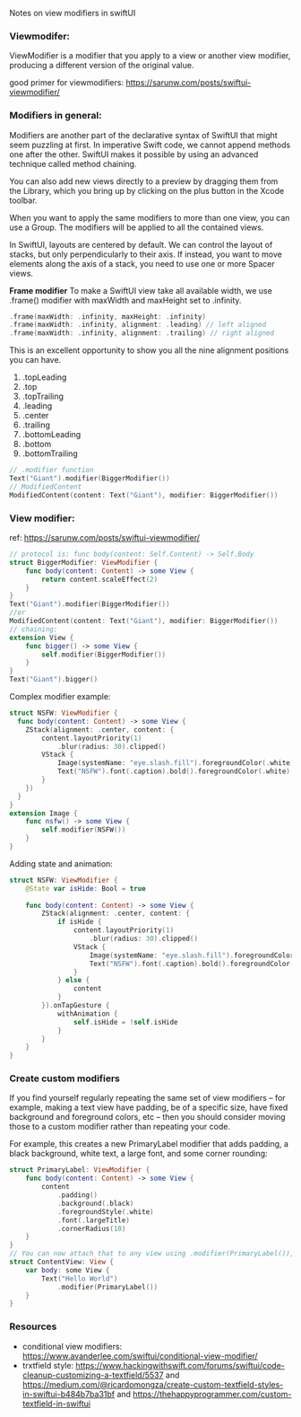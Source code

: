 Notes on view modifiers in swiftUI<!--more-->


### Viewmodifer: 
ViewModifier is a modifier that you apply to a view or another view modifier, producing a different version of the original value.

good primer for viewmodifiers: https://sarunw.com/posts/swiftui-viewmodifier/

### Modifiers in general:

Modifiers are another part of the declarative syntax of SwiftUI that might seem puzzling at first. In imperative Swift code, we cannot append methods one after the other. SwiftUI makes it possible by using an advanced technique called method chaining.

You can also add new views directly to a preview by dragging them from the Library, which you bring up by clicking on the plus button in the Xcode toolbar.

When you want to apply the same modifiers to more than one view, you can use a Group. The modifiers will be applied to all the contained views.

In SwiftUI, layouts are centered by default. We can control the layout of stacks, but only perpendicularly to their axis. If instead, you want to move elements along the axis of a stack, you need to use one or more Spacer views.


**Frame modifier**
To make a SwiftUI view take all available width, we use .frame() modifier with maxWidth and maxHeight set to .infinity.
```swift
.frame(maxWidth: .infinity, maxHeight: .infinity)
.frame(maxWidth: .infinity, alignment: .leading) // left aligned
.frame(maxWidth: .infinity, alignment: .trailing) // right aligned
```

This is an excellent opportunity to show you all the nine alignment positions you can have.

1. .topLeading
2. .top
3. .topTrailing
4. .leading
5. .center
6. .trailing
7. .bottomLeading
8. .bottom
9. .bottomTrailing

```swift
// .modifier function
Text("Giant").modifier(BiggerModifier())
// ModifiedContent
ModifiedContent(content: Text("Giant"), modifier: BiggerModifier())
```

### View modifier:
ref: https://sarunw.com/posts/swiftui-viewmodifier/
```swift
// protocol is: func body(content: Self.Content) -> Self.Body
struct BiggerModifier: ViewModifier {
	func body(content: Content) -> some View {
		return content.scaleEffect(2)
	}
}
Text("Giant").modifier(BiggerModifier())
//or
ModifiedContent(content: Text("Giant"), modifier: BiggerModifier())
// chaining:
extension View {
	func bigger() -> some View {
		self.modifier(BiggerModifier())
	}
}
Text("Giant").bigger()
```

Complex modifier example:
```swift
struct NSFW: ViewModifier {
  func body(content: Content) -> some View {
    ZStack(alignment: .center, content: {
        content.layoutPriority(1)
            .blur(radius: 30).clipped()
        VStack {
            Image(systemName: "eye.slash.fill").foregroundColor(.white)
            Text("NSFW").font(.caption).bold().foregroundColor(.white)
        }
    })
  }
}
extension Image {
    func nsfw() -> some View {
        self.modifier(NSFW())
    }
}
```

Adding state and animation:

```swift
struct NSFW: ViewModifier {
    @State var isHide: Bool = true
    
    func body(content: Content) -> some View {
        ZStack(alignment: .center, content: {            
            if isHide {
                content.layoutPriority(1)
                    .blur(radius: 30).clipped()
                VStack {
                    Image(systemName: "eye.slash.fill").foregroundColor(.white)
                    Text("NSFW").font(.caption).bold().foregroundColor(.white)
                }
            } else {
                content
            }
        }).onTapGesture {
            withAnimation { 
                self.isHide = !self.isHide
            }            
        }
    }
}
```

### Create custom modifiers
If you find yourself regularly repeating the same set of view modifiers – for example, making a text view have padding, be of a specific size, have fixed background and foreground colors, etc – then you should consider moving those to a custom modifier rather than repeating your code.

For example, this creates a new PrimaryLabel modifier that adds padding, a black background, white text, a large font, and some corner rounding:

```swift
struct PrimaryLabel: ViewModifier {
    func body(content: Content) -> some View {
        content
            .padding()
            .background(.black)
            .foregroundStyle(.white)
            .font(.largeTitle)
            .cornerRadius(10)
    }
}
// You can now attach that to any view using .modifier(PrimaryLabel()), like this:
struct ContentView: View {
    var body: some View {
        Text("Hello World")
            .modifier(PrimaryLabel())
    }
}
```


### Resources
- conditional view modifiers: https://www.avanderlee.com/swiftui/conditional-view-modifier/
- trxtfield style: https://www.hackingwithswift.com/forums/swiftui/code-cleanup-customizing-a-textfield/5537 and https://medium.com/@ricardomongza/create-custom-textfield-styles-in-swiftui-b484b7ba31bf and https://thehappyprogrammer.com/custom-textfield-in-swiftui